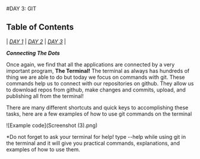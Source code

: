 #DAY 3: GIT

## Table of Contents

| [*DAY 1*](index.md) | [*DAY 2*](day2.md) | [*DAY 3*](day3.md) |

_**Connecting The Dots**_

Once again, we find that all the applications are connected by a very important program, **The Terminal!** The terminal as always has hundreds of thing we are able to do but today we focus on commands with git. These commands help us to connect with our repositories on github. They allow us to download repos from github, make changes and commits, upload, and publishing all from the terminal!

There are many different shortcuts and quick keys to accomplishing these tasks, here are a few examples of how to use git commands on the terminal


![Example code](Screenshot (3).png)

*Do not forget to ask your terminal for help! type --help while using git in the terminal and it will give you practical commands, explanations, and examples of how to use them.
